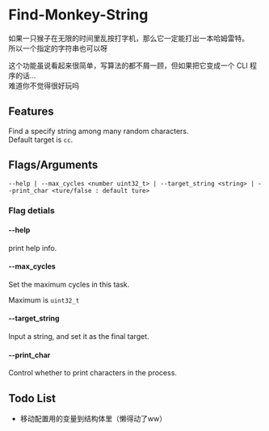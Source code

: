 # Find-Monkey-String

如果一只猴子在无限的时间里乱按打字机，那么它一定能打出一本哈姆雷特。\
所以一个指定的字符串也可以呀

这个功能虽说看起来很简单，写算法的都不屑一顾，但如果把它变成一个 CLI 程序的话...\
难道你不觉得很好玩吗

## Features

Find a specify string among many random characters.\
Default target is `cc`.

## Flags/Arguments

```text
--help | --max_cycles <number uint32_t> | --target_string <string> | --print_char <ture/false : default ture>
```

### Flag detials

#### --help

print help info.

#### --max_cycles

Set the maximum cycles in this task.

Maximum is `uint32_t`

#### --target_string

Input a string, and set it as the final target.

#### --print_char

Control whether to print characters in the process.

## Todo List

- 移动配置用的变量到结构体里（懒得动了ww）
